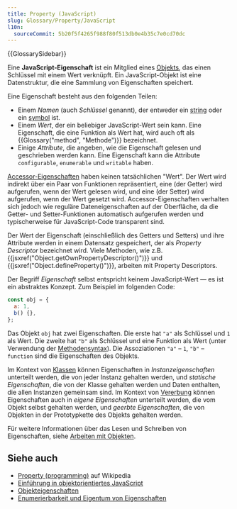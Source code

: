 ```yaml
---
title: Property (JavaScript)
slug: Glossary/Property/JavaScript
l10n:
  sourceCommit: 5b20f5f4265f988f80f513db0e4b35c7e0cd70dc
---
```


{{GlossarySidebar}}

Eine **JavaScript-Eigenschaft** ist ein Mitglied eines [Objekts](/de/docs/Web/JavaScript/Data_structures#objects), das einen Schlüssel mit einem Wert verknüpft. Ein JavaScript-Objekt ist eine Datenstruktur, die eine Sammlung von Eigenschaften speichert.

Eine Eigenschaft besteht aus den folgenden Teilen:

- Einem _Namen_ (auch _Schlüssel_ genannt), der entweder ein [string](/de/docs/Web/JavaScript/Reference/Global_Objects/String) oder ein [symbol](/de/docs/Web/JavaScript/Reference/Global_Objects/Symbol) ist.
- Einem _Wert_, der ein beliebiger JavaScript-Wert sein kann. Eine Eigenschaft, die eine Funktion als Wert hat, wird auch oft als {{Glossary("method", "Methode")}} bezeichnet.
- Einige _Attribute_, die angeben, wie die Eigenschaft gelesen und geschrieben werden kann. Eine Eigenschaft kann die Attribute `configurable`, `enumerable` und `writable` haben.

[Accessor-Eigenschaften](/de/docs/Web/JavaScript/Data_structures#accessor_property) haben keinen tatsächlichen "Wert". Der Wert wird indirekt über ein Paar von Funktionen repräsentiert, eine (der Getter) wird aufgerufen, wenn der Wert gelesen wird, und eine (der Setter) wird aufgerufen, wenn der Wert gesetzt wird. Accessor-Eigenschaften verhalten sich jedoch wie reguläre Dateneigenschaften auf der Oberfläche, da die Getter- und Setter-Funktionen automatisch aufgerufen werden und typischerweise für JavaScript-Code transparent sind.

Der Wert der Eigenschaft (einschließlich des Getters und Setters) und ihre Attribute werden in einem Datensatz gespeichert, der als _Property Descriptor_ bezeichnet wird. Viele Methoden, wie z.B. {{jsxref("Object.getOwnPropertyDescriptor()")}} und {{jsxref("Object.defineProperty()")}}, arbeiten mit Property Descriptors.

Der Begriff _Eigenschaft_ selbst entspricht keinem JavaScript-Wert — es ist ein abstraktes Konzept. Zum Beispiel im folgenden Code:

```js
const obj = {
  a: 1,
  b() {},
};
```

Das Objekt `obj` hat zwei Eigenschaften. Die erste hat `"a"` als Schlüssel und `1` als Wert. Die zweite hat `"b"` als Schlüssel und eine Funktion als Wert (unter Verwendung der [Methodensyntax](/de/docs/Web/JavaScript/Reference/Functions/Method_definitions)). Die Assoziationen `"a"` – `1`, `"b"` – `function` sind die Eigenschaften des Objekts.

Im Kontext von [Klassen](/de/docs/Web/JavaScript/Reference/Classes) können Eigenschaften in _Instanzeigenschaften_ unterteilt werden, die von jeder Instanz gehalten werden, und _statische Eigenschaften_, die von der Klasse gehalten werden und Daten enthalten, die allen Instanzen gemeinsam sind. Im Kontext von [Vererbung](/de/docs/Web/JavaScript/Inheritance_and_the_prototype_chain) können Eigenschaften auch in _eigene Eigenschaften_ unterteilt werden, die vom Objekt selbst gehalten werden, und _geerbte Eigenschaften_, die von Objekten in der Prototypkette des Objekts gehalten werden.

Für weitere Informationen über das Lesen und Schreiben von Eigenschaften, siehe [Arbeiten mit Objekten](/de/docs/Web/JavaScript/Guide/Working_with_objects).

## Siehe auch

- [Property (programming)](<https://en.wikipedia.org/wiki/Property_(programming)>) auf Wikipedia
- [Einführung in objektorientiertes JavaScript](/de/docs/Learn_web_development/Extensions/Advanced_JavaScript_objects)
- [Objekteigenschaften](/de/docs/Web/JavaScript/Data_structures#properties)
- [Enumerierbarkeit und Eigentum von Eigenschaften](/de/docs/Web/JavaScript/Enumerability_and_ownership_of_properties)
